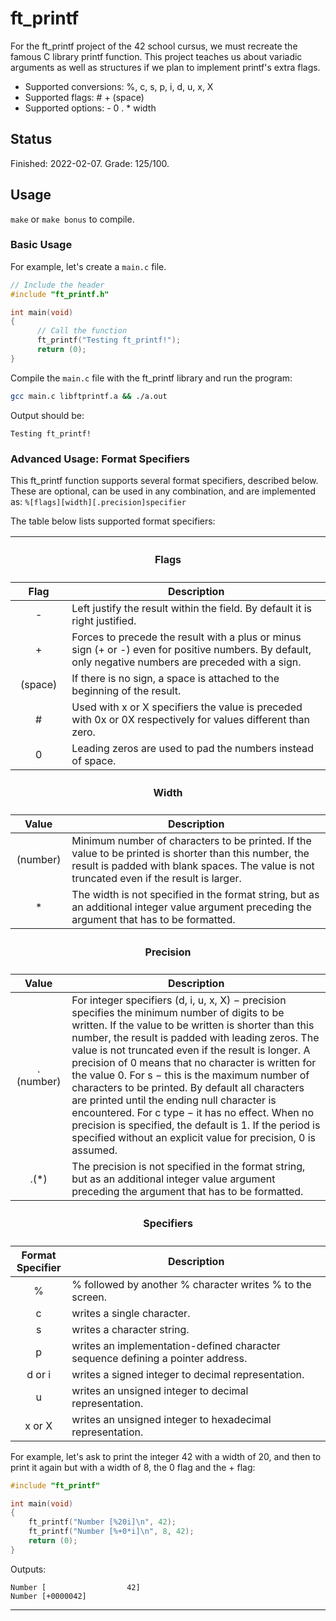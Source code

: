 # ft_printf


For the ft_printf project of the 42 school cursus, we must recreate the famous C library printf function. This project teaches us about variadic arguments as well as structures if we plan to implement printf's extra flags.

- Supported conversions: %, c, s, p, i, d, u, x, X
- Supported flags: # + (space)
- Supported options: - 0 . * width

## Status
Finished: 2022-02-07. Grade: 125/100.

## Usage

``make`` or ``make bonus`` to compile.

### Basic Usage
For example, let's create a ``main.c`` file.

```c
// Include the header
#include "ft_printf.h"

int main(void)
{
      // Call the function
      ft_printf("Testing ft_printf!");
      return (0);
}
```

Compile the ``main.c`` file with the ft_printf library and run the program:
```bash
gcc main.c libftprintf.a && ./a.out
```
Output should be:
```
Testing ft_printf!
```

### Advanced Usage: Format Specifiers

This ft_printf function supports several format specifiers, described below.
These are optional, can be used in any combination, and are implemented as:
<code>%[flags][width][.precision]specifier</code>

The table below lists supported format specifiers:

<table>
    <thead>
        <tr>
            <th colspan=3><h4>Flags</h4></th>
        </tr>
        <tr>
            <th>Flag</th>
            <th>Description</th>
        </tr>
    </thead>
    <tbody>
	</thead>
        <tr>
            <td align="center">-</td>
            <td>Left justify the result within the field. By default it is right justified.</td>
        </tr>
        <tr>
            <td align="center">+</td>
            <td>Forces to precede the result with a plus or minus sign (+ or -) even for positive numbers. By default, only negative numbers are preceded with a sign.</td>
        </tr>
        <tr>
            <td align="center">(space)</td>
            <td>If there is no sign, a space is attached to the beginning of the result.</td>
        </tr>
        <tr>
            <td align="center">#</td>
            <td>Used with x or X specifiers the value is preceded with 0x or 0X respectively for values different than zero.</td>
        </tr>
        <tr>
            <td align="center">0</td>
            <td>Leading zeros are used to pad the numbers instead of space.</td>
        </tr>
    </tbody>
	<thead>
        <tr>
            <th colspan=3><h4>Width</h4></th>
        </tr>
        <tr>
            <th>Value</th>
            <th>Description</th>
        </tr>
    </thead>
    <tbody>
	</thead>
        <tr>
            <td align="center">(number)</td>
            <td>Minimum number of characters to be printed. If the value to be printed is shorter than this number, the result is padded with blank spaces. The value is not truncated even if the result is larger.</td>
        </tr>
        <tr>
            <td align="center">*</td>
            <td>The width is not specified in the format string, but as an additional integer value argument preceding the argument that has to be formatted.</td>
        </tr>
    </tbody>
	<thead>
        <tr>
            <th colspan=3><h4>Precision</h4></th>
        </tr>
        <tr>
            <th>Value</th>
            <th>Description</th>
        </tr>
    </thead>
    <tbody>
	</thead>
        <tr>
            <td align="center">.(number)</td>
            <td>For integer specifiers (d, i, u, x, X) − precision specifies the minimum number of digits to be written. If the value to be written is shorter than this number, the result is padded with leading zeros. The value is not truncated even if the result is longer. A precision of 0 means that no character is written for the value 0. For s − this is the maximum number of characters to be printed. By default all characters are printed until the ending null character is encountered. For c type − it has no effect. When no precision is specified, the default is 1. If the period is specified without an explicit value for precision, 0 is assumed.</td>
        </tr>
        <tr>
            <td align="center">.(*)</td>
            <td>The precision is not specified in the format string, but as an additional integer value argument preceding the argument that has to be formatted.</td>
        </tr>
    </tbody>
    <thead>
        <tr>
            <th colspan=3><h4>Specifiers</h4></th>
        </tr>
        <tr>
            <th>Format Specifier</th>
            <th>Description</th>
        </tr>
    </thead>
    <tbody>
	</thead>
        <tr>
            <td align="center">%</td>
            <td>% followed by another % character writes % to the screen.</td>
        </tr>
        <tr>
            <td align="center">c</td>
            <td>writes a single character.</td>
        </tr>
        <tr>
            <td align="center">s</td>
            <td>writes a character string.</td>
        </tr>
        <tr>
            <td align="center">p</td>
            <td>writes an implementation-defined character sequence defining a pointer address.</td>
        </tr>
        <tr>
            <td align="center">d or i</td>
            <td>writes a signed integer to decimal representation.</td>
        </tr>
        <tr>
            <td align="center">u</td>
            <td>writes an unsigned integer to decimal representation.</td>
        </tr>
        <tr>
            <td align="center">x or X</td>
            <td>writes an unsigned integer to hexadecimal representation.</td>
        </tr>
    </tbody>
</table>

For example, let's ask to print the integer 42 with a width of 20, and then to print it again but with a width of 8, the 0 flag and the + flag:
```c
#include "ft_printf"

int main(void)
{
    ft_printf("Number [%20i]\n", 42);
    ft_printf("Number [%+0*i]\n", 8, 42);
    return (0);
}
```
Outputs:
```
Number [                  42]
Number [+0000042]
```

---
